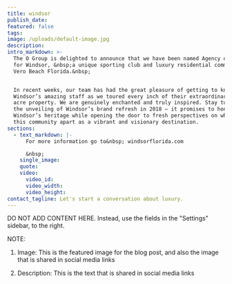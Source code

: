 ```yaml
---
title: windsor
publish_date:
featured: false
tags:
image: /uploads/default-image.jpg
description:
intro_markdown: >-
  The O Group is delighted to announce that we have been named Agency of Record
  for Windsor, &nbsp;a unique sporting club and luxury residential community in
  Vero Beach Florida.&nbsp;


  In recent weeks, our team has had the great pleasure of getting to know
  Windsor’s amazing staff as we toured every inch of their extraordinary 400+
  acre property. We are genuinely enchanted and truly inspired. Stay tuned for
  the unveiling of Windsor’s brand refresh in 2018 – it promises to honor
  Windsor’s heritage while opening the door to fresh perspectives on what sets
  this community apart as a vibrant and visionary destination.
sections:
  - text_markdown: |-
      For more information go to&nbsp; windsorflorida.com

      &nbsp;
    single_image:
    quote:
    video:
      video_id:
      video_width:
      video_height:
contact_tagline: Let's start a conversation about luxury.
---
```



DO NOT ADD CONTENT HERE. Instead, use the fields in the "Settings" sidebar, to the right.

NOTE:

1. Image: This is the featured image for the blog post, and also the image that is shared in social media links

2. Description: This is the text that is shared in social media links